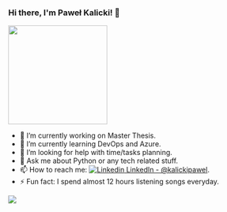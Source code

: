 ### Hi there, I'm Paweł Kalicki! 👋

<img src="https://studentambassadors.microsoft.com/Assets/Badge/LevelBeta.png" width="200">
      
- 🔭 I’m currently working on Master Thesis.
- 🌱 I’m currently learning DevOps and Azure.
- 🤔 I’m looking for help with time/tasks planning.
- 💬 Ask me about Python or any tech related stuff.
- 📫 How to reach me: [![Linkedin](https://i.stack.imgur.com/gVE0j.png) LinkedIn - @kalickipawel](https://www.linkedin.com/in/kalickipawel/).
- ⚡ Fun fact: I spend almost 12 hours listening songs everyday.

<img src="https://github-readme-stats.vercel.app/api?username=kalickiPawel&&show_icons=true&title_color=ffffff&icon_color=7ed957&text_color=daf7dc&bg_color=151515">

<!-- 
- 👯 I’m looking to collaborate on LinkedIn
- 😄 Pronouns: ...
-->

